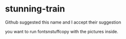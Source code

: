 # stunning-train
Github suggested this name and I accept their suggestion

you want to run fontsnstuffcopy with the pictures inside.

